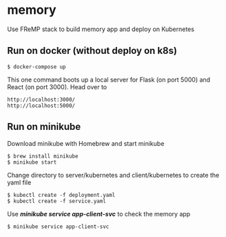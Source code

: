 # memory
Use FReMP stack to build memory app and deploy on Kubernetes

## Run on docker (without deploy on k8s)
```bash=
$ docker-compose up
```
This one command boots up a local server for Flask (on port 5000) and React (on port 3000). Head over to
```bash=
http://localhost:3000/ 
http://localhost:5000/ 
```
## Run on minikube
Download minikube with Homebrew and start minikube
```bash=
$ brew install minikube
$ minikube start
```

Change directory to server/kubernetes and client/kubernetes to create the yaml file
```bash=
$ kubectl create -f deployment.yaml
$ kubectl create -f service.yaml
```

Use ***minikube service app-client-svc*** to check the memory app
```bash=
$ minikube service app-client-svc
```
